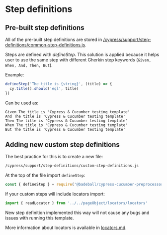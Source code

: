 # Step definitions

## Pre-built step definitions

All of the pre-built step definitions are stored in [/cypress/support/step-definitions/common-step-definitions.js](/cypress/support/step-definitions/common-step-definitions.js).

Steps are defined with _defineStep_. This solution is applied because it helps user to use the same step with different Gherkin step keywords (`Given, When, And, Then, But`).

Example:

```javascript
defineStep('The title is {string}', (title) => {
  cy.title().should('eql', title)
})
```

Can be used as:

```gherkin
Given The title is 'Cypress & Cucumber testing template'
And The title is 'Cypress & Cucumber testing template'
Then The title is 'Cypress & Cucumber testing template'
When The title is 'Cypress & Cucumber testing template'
But The title is 'Cypress & Cucumber testing template'
```

## Adding new custom step definitions

The best practice for this is to create a new file:

```bash
/cypress/support/step-definitions/custom-step-definitions.js
```

At the top of the file import `defineStep`:

```javascript
const { defineStep } = require('@badeball/cypress-cucumber-preprocessor')
```

If your custom steps will include locators import:

```javascript
import { readLocator } from '../../pageObject/locators/locators'
```

New step definition implemented this way will not cause any bugs and issues with running this template.

More information about locators is available in [locators.md](/docs/locators.md).
